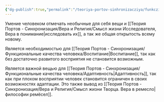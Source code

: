 ```yaml
---
{"dg-publish":true,"permalink":"/teoriya-portov-sinhronizacziya/funkczionalnye-kachestva-cheloveka/vospriyatie/"}
---
```


Умение человеком отмечать необычные для себя вещи и [[Теория Портов - Синхронизация/Вера и Религия/Смысл жизни Исследователя, Вера в понимание\|исследовать их]], а так же общая открытость всему новому.

Является необходимостью для [[Теория Портов - Синхронизация/Функциональные качества человека/Воспитание\|Воспитание]], так как без достаточно развитого восприятия не становится возможным.

Является важной вещью для [[Теория Портов - Синхронизация/Функциональные качества человека/Адаптивность\|Адаптивность]], так как при плохом восприятии человек становится ограничен в своих возможностях адаптации. Это также вывод из [[Теория Портов - Синхронизация/Вера и Религия/Смысл жизни Творца. Вера в ремесло\|философии ремёсел]].